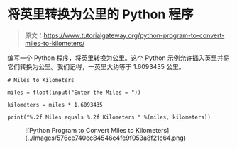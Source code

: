 # 将英里转换为公里的 Python 程序

> 原文：<https://www.tutorialgateway.org/python-program-to-convert-miles-to-kilometers/>

编写一个 Python 程序，将英里转换为公里。这个 Python 示例允许插入英里并将它们转换为公里。我们记得，一英里大约等于 1.6093435 公里。

```
# Miles to Kilometers

miles = float(input("Enter the Miles = "))

kilometers = miles * 1.6093435

print("%.2f Miles equals %.2f Kilometers " %(miles, kilometers))
```

<figure class="wp-block-image size-large">![Python Program to Convert Miles to Kilometers](../Images/576ce740cc84546c4fe9f053a8f21c64.png)</figure>